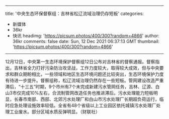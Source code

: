 
---
title: '中央生态环保督察组：吉林省松辽流域治理仍存短板'
categories: 
 - 新媒体
 - 36kr
 - 快讯
headimg: 'https://picsum.photos/400/300?random=4866'
author: 36kr
comments: false
date: Sun, 12 Dec 2021 06:37:13 GMT
thumbnail: 'https://picsum.photos/400/300?random=4866'
---

<div>   
12月12日，中央第一生态环境保护督察组12日公布对吉林省的督察通报。督察指出，吉林省全力打好污染防治攻坚战，工作力度较大，取得较大成效，但与中央要求和群众期盼相比，一些领域和地区生态环境问题还比较突出，生态环境保护力度有待进一步提升。督察组称，松辽流域治理仍然存在一些短板。管网建设改造严重滞后，“十三五”时期，9个市州有7个未完成新建污水管网任务，吉林、辽源、白山3市仅完成10%左右，合流制管网改造任务也推进滞后。污水处理能力短板明显，长春市南部、西部、北郊污水处理厂和白山市污水处理厂长期超负荷运行，临时应急处理设施效率较低。全省有48个省级以上工业园区依托城镇污水处理厂处理工业废水。部分区域水质反弹明显。（财联社）  
</div>
            